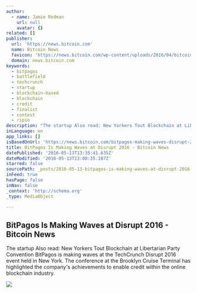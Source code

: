 ```yaml
---
author:
  - name: Jamie Redman
    url: null
    avatar: {}
related: []
publisher:
  url: 'https://news.bitcoin.com'
  name: Bitcoin News
  favicon: 'https://news.bitcoin.com/wp-content/uploads/2016/04/bitcoin_fav.png'
  domain: news.bitcoin.com
keywords:
  - bitpagos
  - battlefield
  - techcrunch
  - startup
  - blockchain-based
  - blockchain
  - credit
  - finalist
  - contest
  - ripio
description: "The startup Also read: New Yorkers Tout Blockchain at Libertarian Party Convention BitPagos is making waves at the TechCrunch Disrupt 2016 event held in New York. The conference at the Brooklyn Cruise Terminal has highlighted the company's achievements to enable credit within the online blockchain industry."
inLanguage: en
app_links: []
isBasedOnUrl: 'https://news.bitcoin.com/bitpagos-making-waves-disrupt-2016/'
title: BitPagos Is Making Waves at Disrupt 2016 - Bitcoin News
datePublished: '2016-05-13T13:35:41.635Z'
dateModified: '2016-05-13T13:08:35.187Z'
starred: false
sourcePath: _posts/2016-05-13-bitpagos-is-making-waves-at-disrupt-2016-bitcoin-news.md
inFeed: true
hasPage: false
inNav: false
_context: 'http://schema.org'
_type: MediaObject

---
```

<article style=""><h1>BitPagos Is Making Waves at Disrupt 2016 - Bitcoin News</h1><p>The startup Also read: New Yorkers Tout Blockchain at Libertarian Party Convention BitPagos is making waves at the TechCrunch Disrupt 2016 event held in New York. The conference at the Brooklyn Cruise Terminal has highlighted the company's achievements to enable credit within the online blockchain industry.</p><img src="https://news.bitcoin.com/wp-content/uploads/2016/05/BitPagosCover.jpg" /></article>